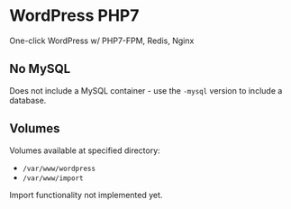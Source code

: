 # WordPress PHP7

One-click WordPress w/ PHP7-FPM, Redis, Nginx


## No MySQL

Does not include a MySQL container - use the `-mysql` version to include a database.

## Volumes

Volumes available at specified directory:

- `/var/www/wordpress`
- `/var/www/import`

Import functionality not implemented yet.